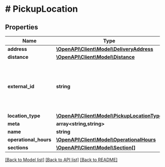 # # PickupLocation

## Properties

Name | Type | Description | Notes
------------ | ------------- | ------------- | -------------
**address** | [**\OpenAPI\Client\Model\DeliveryAddress**](DeliveryAddress.md) |  | [optional]
**distance** | [**\OpenAPI\Client\Model\Distance**](Distance.md) |  | [optional]
**external_id** | **string** | Carrier specific ID of the service point location returned by the carrier. | [optional]
**location_type** | [**\OpenAPI\Client\Model\PickupLocationType**](PickupLocationType.md) |  | [optional]
**meta** | **array<string,string>** |  | [optional]
**name** | **string** |  | [optional]
**operational_hours** | [**\OpenAPI\Client\Model\OperationalHours**](OperationalHours.md) |  | [optional]
**sections** | [**\OpenAPI\Client\Model\Section[]**](Section.md) |  | [optional]

[[Back to Model list]](../../README.md#models) [[Back to API list]](../../README.md#endpoints) [[Back to README]](../../README.md)
